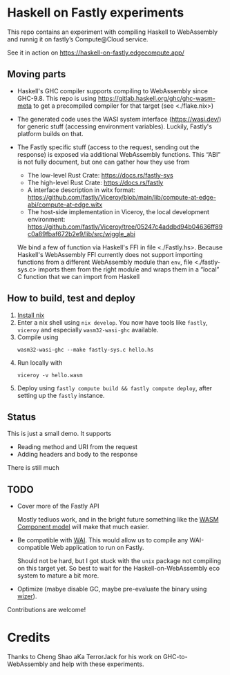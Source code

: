 Haskell on Fastly experiments
=============================

This repo contains an experiment with compiling Haskell to WebAssembly and
runnig it on fastly’s Compute@Cloud service.

See it in action on <https://haskell-on-fastly.edgecompute.app/>

Moving parts
------------

 * Haskell's GHC compiler supports compiling to WebAssembly since GHC-9.8.
   This repo is using <https://gitlab.haskell.org/ghc/ghc-wasm-meta> to get a
   precompiled compiler for that target (see <./flake.nix>)

 * The generated code uses the WASI system interface (<https://wasi.dev/>) for
   generic stuff (accessing environment variables). Luckily, Fastly's
   platform builds on that.

 * The Fastly specific stuff (access to the request, sending out the response)
   is exposed via additional WebAssembly functions. This “ABI” is not fully
   document, but one can gather how they use from

   - The low-level Rust Crate: <https://docs.rs/fastly-sys>
   - The high-level Rust Crate: <https://docs.rs/fastly>
   - A interface description in witx format:
     <https://github.com/fastly/Viceroy/blob/main/lib/compute-at-edge-abi/compute-at-edge.witx>
   - The host-side implementation in Viceroy, the local development environment:
     <https://github.com/fastly/Viceroy/tree/05247c4addbd94b04636ff89c0a89fbaf672b2e9/lib/src/wiggle_abi>

   We bind a few of function via Haskell's FFI in file <./Fastly.hs>. Because
   Haskell's WebAssembly FFI currently does not support importing functions
   from a different WebAssembly module than `env`, file <./fastly-sys.c>
   imports them from the right module and wraps them in a “local” C function
   that we can import from Haskell

How to build, test and deploy
-----------------------------

1. [Install nix](https://nix.dev/tutorials/install-nix)
2. Enter a nix shell using `nix develop`. You now have tools like `fastly`,
   `viceroy` and especially `wasm32-wasi-ghc` available.
3. Compile using
   ```
   wasm32-wasi-ghc --make fastly-sys.c hello.hs
   ```
4. Run locally with
   ```
   viceroy -v hello.wasm
   ```
5. Deploy using `fastly compute build && fastly compute deploy`, after setting
   up the `fastly` instance.

Status
------

This is just a small demo. It supports

* Reading method and URI from the request
* Adding headers and body to the response

There is still much

TODO
----

* Cover more of the Fastly API

  Mostly tediuos work, and in the bright future something like the [WASM
  Component model](https://github.com/WebAssembly/component-model) will make
  that much easier.

* Be compatible with [WAI](https://hackage.haskell.org/package/wai). This would
  allow us to compile any WAI-compatible Web application to run on Fastly.

  Should not be hard, but I got stuck with the `unix` package not compiling on
  this target yet. So best to wait for the Haskell-on-WebAssembly eco system to
  mature a bit more.

* Optimize (mabye disable GC, maybe pre-evaluate the binary using
  [wizer](https://github.com/bytecodealliance/wizer)).

Contributions are welcome!

Credits
=======

Thanks to Cheng Shao aKa TerrorJack for his work on GHC-to-WebAssembly and help
with these experiments.

